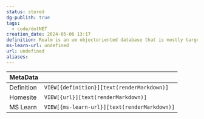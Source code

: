 ```yaml
---
status: stored
dg-publish: true
tags:
  - code/dotNET
creation_date: 2024-05-06 13:17
definition: Realm is an um objectoriented database that is mostly targeting mobile
ms-learn-url: undefined
url: undefined
aliases:
---
```


| MetaData   |                                              |
| ---------- | -------------------------------------------- |
| Definition | `VIEW[{definition}][text(renderMarkdown)]`   |
| Homesite   | `VIEW[{url}][text(renderMarkdown)]`          |
| MS Learn   | `VIEW[{ms-learn-url}][text(renderMarkdown)]` |
